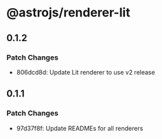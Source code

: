 # @astrojs/renderer-lit

## 0.1.2

### Patch Changes

- 806dcd8d: Update Lit renderer to use v2 release

## 0.1.1

### Patch Changes

- 97d37f8f: Update READMEs for all renderers
